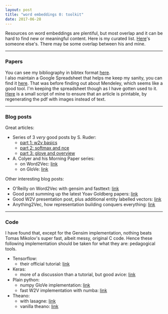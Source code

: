 ```yaml
---
layout: post
title: "word embeddings 0: toolkit"
date: 2017-06-28
---
```


Resources on word embeddings are plentiful, but most overlap and it can be hard to find new or meaningful content. Here is my curated list. [Here](https://github.com/Hironsan/awesome-embedding-models)'s someone else's. There may be some overlap between his and mine. 

---
### Papers


You can see my bibliography in bibtex format [here](/files/report.bib).  
I also maintain a Google Spreadsheet that helps me keep my sanity, you can find it [here](https://docs.google.com/spreadsheets/d/1UR2J7MvkZ5xuGmp7l0F6hMJoEWjWhYsC0JCCWnUfZe4/edit?usp=sharing). That was before finding out about Mendeley, which seems like a good tool. I'm keeping the spreadsheet though as I have gotten used to it.  
[Here](/files/2printable) is a small script of mine to ensure that an article is printable, by regenerating the pdf with images instead of text.


---
### Blog posts

Great articles:

* Series of 3 *very* good posts by S. Ruder: 
  * [part 1: w2v basics](http://sebastianruder.com/word-embeddings-1/)
  * [part 2: softmax and nce](http://sebastianruder.com/word-embeddings-softmax/)
  * [part 3: glove and overview](http://sebastianruder.com/secret-word2vec/)
* A. Colyer and his Morning Paper series:
  * on Word2Vec: [link](https://blog.acolyer.org/2016/04/21/the-amazing-power-of-word-vectors/)
  * on GloVe: [link](https://blog.acolyer.org/2016/04/22/glove-global-vectors-for-word-representation/)

Other interesting blog posts:

* O'Reilly on Word2Vec with gensim and fasttext: [link](https://www.oreilly.com/learning/capturing-semantic-meanings-using-deep-learning)
* Good post summing up the latest Yoav Goldberg papers: [link](http://ahogrammer.com/2017/03/22/why-is-word-embeddings-important-for-natural-language-processing/)
* Good W2V presentation post, plus additional entity labelled vectors: [link](https://declara.com/content/l1xvJr5P)
* Anything2Vec, how representation building conquers everything: [link](http://nlp.yvespeirsman.be/blog/anything2vec/)


---
### Code

I have found that, except for the Gensim implementation, nothing beats Tomas Mikolov's super fast, albeit messy, original C code. Hence these following implementation should be taken for what they are: pedagogical tools.

* Tensorflow:
  * their official tutorial: [link](https://www.tensorflow.org/tutorials/word2vec)
* Keras:
  * more of a discussion than a tutorial, but good avice: [link](https://github.com/fchollet/keras/issues/853)
* Plain python:
  * numpy GloVe implementation: [link](https://github.com/hans/glove.py)
  * fast W2V implementation with numba: [link](http://d10genes.github.io/blog/2016/05/03/word2vec/)
* Theano: 
  * with lasagne: [link](http://cgi.cs.mcgill.ca/~enewel3/posts/implementing-word2vec/)
  * vanilla theano: [link](https://github.com/mhjabreel/word2vec_theano)

